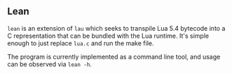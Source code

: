 ## Lean

`lean` is an extension of `lau` which seeks to transpile Lua 5.4 bytecode into a C representation that can be bundled with the Lua runtime. It's simple enough to just replace `lua.c` and run the make file.

The program is currently implemented as a command line tool, and usage can be observed via `lean -h`.
